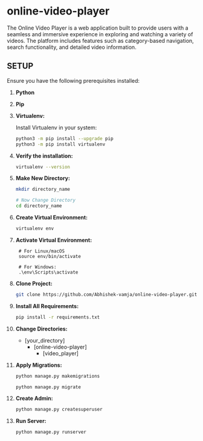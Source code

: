 # online-video-player
The Online Video Player is a web application built to provide users with a seamless and immersive experience in exploring and watching a variety of videos. The platform includes features such as category-based navigation, search functionality, and detailed video information.

## SETUP

Ensure you have the following prerequisites installed:

1. **Python**
2. **Pip**
3. **Virtualenv:**

   Install Virtualenv in your system:

   ```bash
   python3 -m pip install --upgrade pip
   python3 -m pip install virtualenv

4. **Verify the installation:**

    ```bash
    virtualenv --version

5. **Make New Directory:**

    ```bash
    mkdir directory_name

    # Now Change Directory
    cd directory_name

6. **Create Virtual Environment:**

    ```bash
    virtualenv env

7. **Activate Virtual Environment:**

        # For Linux/macOS
        source env/bin/activate

        # For Windows:
        .\env\Scripts\activate

8. **Clone Project:**

    ```bash
    git clone https://github.com/Abhishek-vamja/online-video-player.git

9. **Install All Requirements:**

    ```bash
    pip install -r requirements.txt

10. **Change Directories:**

    - [your_directory]
        - [online-video-player]
            - [video_player]

11. **Apply Migrations:**
 
    ```bash
    python manage.py makemigrations

    python manage.py migrate

12. **Create Admin:**

    ```bash
    python manage.py createsuperuser

13. **Run Server:**

    ```bash
    python manage.py runserver
